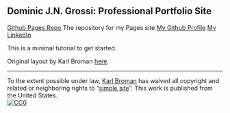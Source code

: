 ## Dominic J.N. Grossi: Professional Portfolio Site

[Github Pages Repo](https://github.com/Dominicgrossi/Dominicgrossi.github.io) The repository for my Pages site
[My Github Profile](https://github.com/Dominicgrossi)
[My LinkedIn](https://www.linkedin.com/in/dominic-grossi-08b055135/)



This is a minimal tutorial to get started.

Original layout by Karl Broman [here](https://kbroman.org/simple_site).

---

To the extent possible under law,
[Karl Broman](https://github.com/kbroman)
has waived all copyright and related or neighboring rights to
&ldquo;[simple site](https://github.com/kbroman/simple_site)&rdquo;.
This work is published from the United States.
<br/>
[![CC0](https://i.creativecommons.org/p/zero/1.0/88x31.png)](https://creativecommons.org/publicdomain/zero/1.0/)
